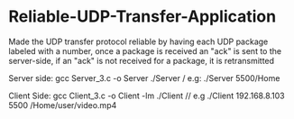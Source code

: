 # Reliable-UDP-Transfer-Application
Made the UDP transfer protocol reliable by having each UDP package labeled with a number, once a package is received an "ack" is sent to the server-side, if an "ack" is not received for a package, it is retransmitted


Server side:
gcc Server_3.c -o Server
./Server <port number>/<file location>   e.g:
./Server 5500/Home

Client Side:
gcc Client_3.c -o Client -lm
./Client <IP of server> <port number> /<file location>/<file name>   e.g
./Client 192.168.8.103 5500 /Home/user/video.mp4
